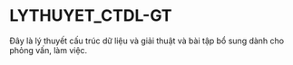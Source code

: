 # LYTHUYET_CTDL-GT
Đây là lý thuyết cấu trúc dữ liệu và giải thuật và bài tập bổ sung dành cho phỏng vấn, làm việc.
